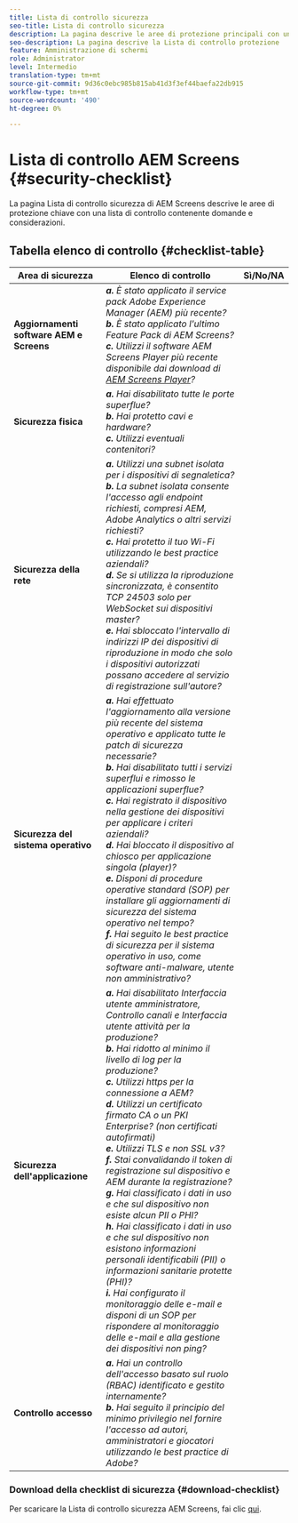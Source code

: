 ```yaml
---
title: Lista di controllo sicurezza
seo-title: Lista di controllo sicurezza
description: La pagina descrive le aree di protezione principali con un elenco di domande e considerazioni.
seo-description: La pagina descrive la Lista di controllo protezione
feature: Amministrazione di schermi
role: Administrator
level: Intermedio
translation-type: tm+mt
source-git-commit: 9d36c0ebc985b815ab41d3f3ef44baefa22db915
workflow-type: tm+mt
source-wordcount: '490'
ht-degree: 0%

---
```



# Lista di controllo AEM Screens {#security-checklist}

La pagina Lista di controllo sicurezza di AEM Screens descrive le aree di protezione chiave con una lista di controllo contenente domande e considerazioni.

## Tabella elenco di controllo {#checklist-table}

| **Area di sicurezza** | **Elenco di controllo** | **Sì/No/NA** |
|---|---|---|
| **Aggiornamenti software AEM e Screens** | ***a.*** *È stato applicato il service pack Adobe Experience Manager (AEM) più recente?* <br>***b.***  *È stato applicato l&#39;ultimo Feature Pack di AEM Screens?* <br>***c.*** *Utilizzi il software AEM Screens Player più recente disponibile dai download di  [AEM Screens Player](https://download.macromedia.com/screens/)?* |
| **Sicurezza fisica** | ***a.*** *Hai disabilitato tutte le porte superflue?* <br>***b.***  *Hai protetto cavi e hardware?* <br>***c.*** *Utilizzi eventuali contenitori?* |
| **Sicurezza della rete** | ***a.*** *Utilizzi una subnet isolata per i dispositivi di segnaletica?* <br>***b.***  *La subnet isolata consente l&#39;accesso agli endpoint richiesti, compresi AEM, Adobe Analytics o altri servizi richiesti?* <br>***c.*** *Hai protetto il tuo Wi-Fi utilizzando le best practice aziendali?* <br>***d.*** *Se si utilizza la riproduzione sincronizzata, è consentito TCP 24503 solo per WebSocket sui dispositivi master?* <br>***e.*** *Hai sbloccato l&#39;intervallo di indirizzi IP dei dispositivi di riproduzione in modo che solo i dispositivi autorizzati possano accedere al servizio di registrazione sull&#39;autore?* |
| **Sicurezza del sistema operativo** | ***a.*** *Hai effettuato l&#39;aggiornamento alla versione più recente del sistema operativo e applicato tutte le patch di sicurezza necessarie?* <br>***b.*** *Hai disabilitato tutti i servizi superflui e rimosso le applicazioni superflue?* <br>***c.*** *Hai registrato il dispositivo nella gestione dei dispositivi per applicare i criteri aziendali?* <br>***d.*** *Hai bloccato il dispositivo al chiosco per applicazione singola (player)?* <br>***e.*** *Disponi di procedure operative standard (SOP) per installare gli aggiornamenti di sicurezza del sistema operativo nel tempo?*<br>***f.*** *Hai seguito le best practice di sicurezza per il sistema operativo in uso, come software anti-malware, utente non amministrativo?* |
| **Sicurezza dell&#39;applicazione** | ***a.*** *Hai disabilitato Interfaccia utente amministratore, Controllo canali e Interfaccia utente attività per la produzione?* <br>***b.*** *Hai ridotto al minimo il livello di log per la produzione?* <br>***c.*** *Utilizzi https per la connessione a AEM?* <br>***d.*** *Utilizzi un certificato firmato CA o un PKI Enterprise? (non certificati autofirmati)*<br>***e.*** *Utilizzi TLS e non SSL v3?*<br>***f.*** *Stai convalidando il token di registrazione sul dispositivo e AEM durante la registrazione?*<br> ***g.*** *Hai classificato i dati in uso e che sul dispositivo non esiste alcun PII o PHI?*<br> ***h.*** *Hai classificato i dati in uso e che sul dispositivo non esistono informazioni personali identificabili (PII) o informazioni sanitarie protette (PHI)?*<br> ***i.*** *Hai configurato il monitoraggio delle e-mail e disponi di un SOP per rispondere al monitoraggio delle e-mail e alla gestione dei dispositivi non ping?* |
| **Controllo accesso** | ***a.*** *Hai un controllo dell&#39;accesso basato sul ruolo (RBAC) identificato e gestito internamente?* <br>***b.*** *Hai seguito il principio del minimo privilegio nel fornire l&#39;accesso ad autori, amministratori e giocatori utilizzando le best practice di Adobe?* |

### Download della checklist di sicurezza {#download-checklist}

Per scaricare la Lista di controllo sicurezza AEM Screens, fai clic [qui](/help/user-guide/assets/AEMScreens-SecurityChecklist.pdf).